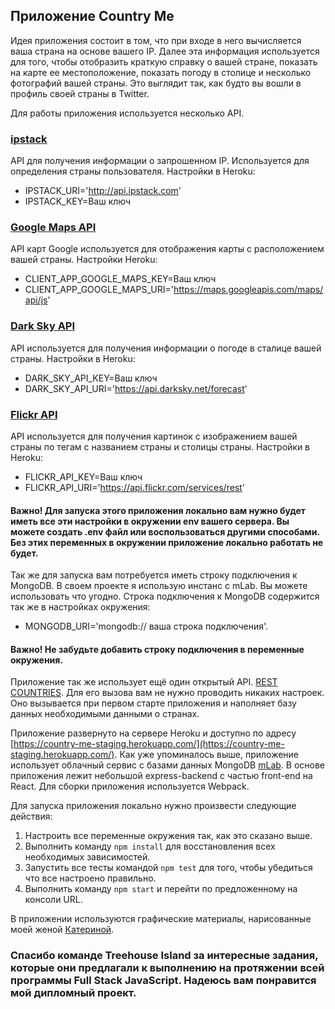 ## Приложение Country Me

Идея приложения состоит в том, что при входе в него вычисляется ваша страна на основе вашего IP. Далее эта информация используется для того, чтобы отобразить краткую справку о вашей стране, показать на карте ее местоположение, показать погоду в столице и несколько фотографий вашей страны. Это выглядит так, как будто вы вошли в профиль своей страны в Twitter.

Для работы приложения используется несколько API.

### [ipstack](https://ipstack.com/)
API для получения информации о запрошенном IP. Используется для определения страны пользователя. Настройки в Heroku:
* IPSTACK_URI='http://api.ipstack.com'
* IPSTACK_KEY=Ваш ключ

### [Google Maps API](https://developers.google.com/maps/documentation/)
API карт Google используется для отображения карты с расположением вашей страны. Настройки Heroku:
* CLIENT_APP_GOOGLE_MAPS_KEY=Ваш ключ
* CLIENT_APP_GOOGLE_MAPS_URI='https://maps.googleapis.com/maps/api/js'

### [Dark Sky API](https://darksky.net/dev)
API используется для получения информации о погоде в сталице вашей страны. Настройки в Heroku:
* DARK_SKY_API_KEY=Ваш ключ
* DARK_SKY_API_URI='https://api.darksky.net/forecast'

### [Flickr API](https://www.flickr.com/services/api/)
API используется для получения картинок с изображением вашей страны по тегам с названием страны и столицы страны. Настройки в Heroku:
* FLICKR_API_KEY=Ваш ключ
* FLICKR_API_URI='https://api.flickr.com/services/rest'

#### Важно! Для запуска этого приложения локально вам нужно будет иметь все эти настройки в окружении env вашего сервера. Вы можете создать .env файл или воспользоваться другими способами. Без этих переменных в окружении приложение локально работать не будет.

Так же для запуска вам потребуется иметь строку подключения к MongoDB. В своем проекте я использую инстанс с mLab. Вы можете использовать что угодно. Строка подключения к MongoDB содержится так же в настройках окружения:
* MONGODB_URI='mongodb:// ваша строка подключения'.

#### Важно! Не забудьте добавить строку подключения в переменные окружения.

Приложение так же использует ещё один открытый API. [REST COUNTRIES](https://restcountries.eu/). Для его вызова вам не нужно проводить никаких настроек. Оно вызывается при первом старте приложения и наполняет базу данных необходимыми данными о странах.

Приложение развернуто на сервере Heroku и доступно по адресу [https://country-me-staging.herokuapp.com/](https://country-me-staging.herokuapp.com/). Как уже упоминалось выше, приложение использует облачный сервис с базами данных MongoDB [mLab](https://mlab.com/). В основе приложения лежит небольшой express-backend с частью front-end на React. Для сборки приложения используется Webpack.

Для запуска приложения локально нужно произвести следующие действия:
1. Настроить все переменные окружения так, как это сказано выше.
2. Выполнить команду ``` npm install ``` для восстановления всех необходимых зависимостей.
3. Запустить все тесты командой ``` npm test ``` для того, чтобы убедиться что все настроено правильно.
4. Выполнить команду ``` npm start ``` и перейти по предложенному на консоли URL.

В приложении используются графические материалы, нарисованные моей женой [Катериной](https://www.linkedin.com/in/%D0%BA%D0%B0%D1%82%D0%B5%D1%80%D0%B8%D0%BD%D0%B0-%D0%B1%D1%8B%D0%BA%D0%BE%D0%B2%D0%B0-083646114/).

### Спасибо команде Treehouse Island за интересные задания, которые они предлагали к выполнению на протяжении всей программы Full Stack JavaScript. Надеюсь вам понравится мой дипломный проект.
